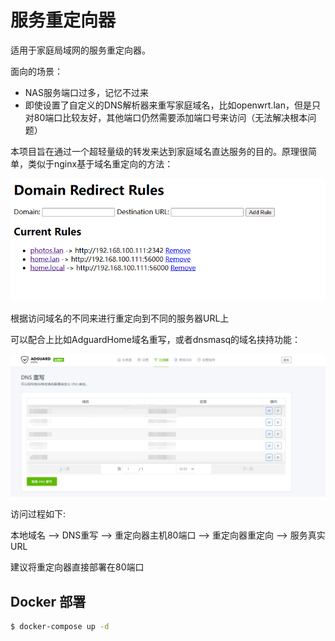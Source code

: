 # 服务重定向器

适用于家庭局域网的服务重定向器。

面向的场景：

- NAS服务端口过多，记忆不过来
- 即使设置了自定义的DNS解析器来重写家庭域名，比如openwrt.lan，但是只对80端口比较友好，其他端口仍然需要添加端口号来访问（无法解决根本问题）

本项目旨在通过一个超轻量级的转发来达到家庭域名直达服务的目的。原理很简单，类似于nginx基于域名重定向的方法：

![](images/image1.png)

根据访问域名的不同来进行重定向到不同的服务器URL上

可以配合上比如AdguardHome域名重写，或者dnsmasq的域名挟持功能：

![](images/image2.png)

访问过程如下:

本地域名 --> DNS重写 --> 重定向器主机80端口 --> 重定向器重定向 --> 服务真实URL

建议将重定向器直接部署在80端口

## Docker 部署

```sh
$ docker-compose up -d
```

